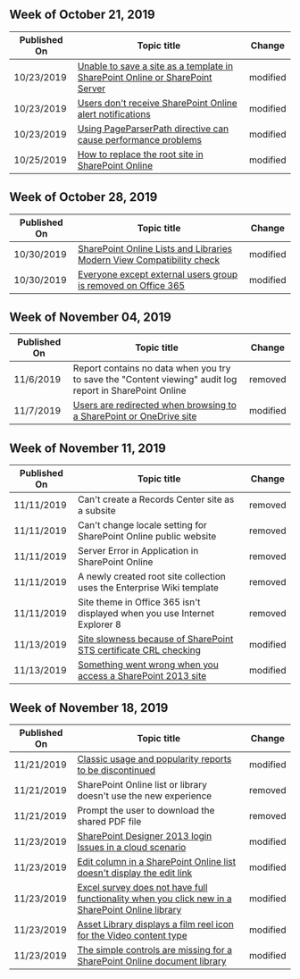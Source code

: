 <!-- This file is generated automatically each week. Changes made to this file will be overwritten.-->




## Week of October 21, 2019


| Published On |Topic title | Change |
|------|------------|--------|
| 10/23/2019 | [Unable to save a site as a template in SharePoint Online or SharePoint Server](/sharepoint/support/sites/fails-saving-site-as-template) | modified |
| 10/23/2019 | [Users don't receive SharePoint Online alert notifications](/sharepoint/support/sites/no-alert-notifications) | modified |
| 10/23/2019 | [Using PageParserPath directive can cause performance problems](/sharepoint/support/sites/using-pageparserpath-directive) | modified |
| 10/25/2019 | [How to replace the root site in SharePoint Online](/sharepoint/support/sites/url-that-resides-under-root-site-collection-is-broken) | modified |


## Week of October 28, 2019


| Published On |Topic title | Change |
|------|------------|--------|
| 10/30/2019 | [SharePoint Online Lists and Libraries Modern View Compatibility check](/sharepoint/support/lists-and-libraries/modern-view-compatibility-checklist) | modified |
| 10/30/2019 | [Everyone except external users group is removed on Office 365](/sharepoint/support/sharing-and-permissions/everyone-except-external-user-removed) | modified |


## Week of November 04, 2019


| Published On |Topic title | Change |
|------|------------|--------|
| 11/6/2019 | Report contains no data when you try to save the "Content viewing" audit log report in SharePoint Online | removed |
| 11/7/2019 | [Users are redirected when browsing to a SharePoint or OneDrive site](/sharepoint/support/administration/access-to-sharepoint-online-is-monitored) | modified |


## Week of November 11, 2019


| Published On |Topic title | Change |
|------|------------|--------|
| 11/11/2019 | Can't create a Records Center site as a subsite | removed |
| 11/11/2019 | Can't change locale setting for SharePoint Online public website | removed |
| 11/11/2019 | Server Error in Application in SharePoint Online | removed |
| 11/11/2019 | A newly created root site collection uses the Enterprise Wiki template | removed |
| 11/11/2019 | Site theme in Office 365 isn't displayed when you use Internet Explorer 8 | removed |
| 11/13/2019 | [Site slowness because of SharePoint STS certificate CRL checking](/sharepoint/support/sites/site-slowness-because-of-sts-certificate-crl-checking) | modified |
| 11/13/2019 | [Something went wrong when you access a SharePoint 2013 site](/sharepoint/support/sites/something-went-wrong-when-access-site) | modified |


## Week of November 18, 2019


| Published On |Topic title | Change |
|------|------------|--------|
| 11/21/2019 | [Classic usage and popularity reports to be discontinued](/sharepoint/support/sites/classic-usage-popularity-reports-discontinued) | modified |
| 11/21/2019 | SharePoint Online list or library doesn't use the new experience | removed |
| 11/21/2019 | Prompt the user to download the shared PDF file | removed |
| 11/23/2019 | [SharePoint Designer 2013 login Issues in a cloud scenario](/sharepoint/support/sharing-and-permissions/login-issues-in-a-cloud-scenario) | modified |
| 11/23/2019 | [Edit column in a SharePoint Online list doesn't display the edit link](/sharepoint/support/lists-and-libraries/edit-column-fails-displaying-edit-link) | modified |
| 11/23/2019 | [Excel survey does not have full functionality when you click new in a SharePoint Online library](/sharepoint/support/lists-and-libraries/excel-survey-does-not-have-full-functionality-when-click-new) | modified |
| 11/23/2019 | [Asset Library displays a film reel icon for the Video content type](/sharepoint/support/lists-and-libraries/film-reel-icon-video-content) | modified |
| 11/23/2019 | [The simple controls are missing for a SharePoint Online document library](/sharepoint/support/lists-and-libraries/simple-controls-missing) | modified |
